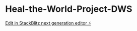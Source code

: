 # Heal-the-World-Project-DWS

[Edit in StackBlitz next generation editor ⚡️](https://stackblitz.com/~/github.com/AI-Vision-PS/Heal-the-World-Project-DWS)